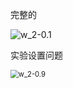 完整的

![w_2-0.1](D:\project\cps-slp-wc\graph\three\w_1\8.6\w_2-0.1.png)

实验设置问题

<img src="D:\project\cps-slp-wc\graph\three\w_1\8.6\w_2-0.9.png" alt="w_2-0.9" style="zoom:80%;" />